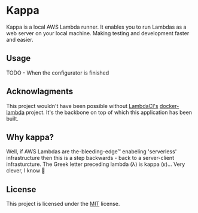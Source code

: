 # Kappa

Kappa is a local AWS Lambda runner. It enables you to run Lambdas as a web
server on your local machine. Making testing and development faster and easier.

## Usage

TODO - When the configurator is finished

## Acknowlagments

This project wouldn't have been possible without
[LambdaCI's](https://github.com/lambci/lambdaci)
[docker-lambda](https://github.com/lambci/docker-lambda)
project. It's the backbone on top of which this application has been built.

## Why kappa?

Well, if AWS Lambdas are the-bleeding-edge™ enabeling 'serverless'
infrastructure then this is a step backwards - back to a server-client
infrasturcture. The Greek letter preceding lambda (λ) is kappa (κ)...
Very clever, I know 🤣

## License

This project is licensed under the [MIT](LICENSE.txt) license.
